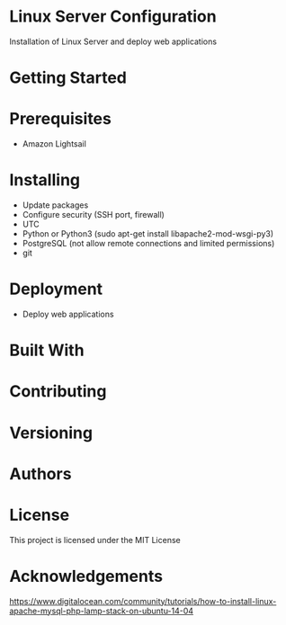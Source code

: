 # Linux Server Configuration
Installation of Linux Server and deploy web applications

# Getting Started

# Prerequisites
- Amazon Lightsail

# Installing
- Update packages
- Configure security (SSH port, firewall)
- UTC
- Python or Python3 (sudo apt-get install libapache2-mod-wsgi-py3)
- PostgreSQL (not allow remote connections and limited permissions)
- git

# Deployment
- Deploy web applications

# Built With

# Contributing

# Versioning

# Authors

# License
This project is licensed under the MIT License

# Acknowledgements
https://www.digitalocean.com/community/tutorials/how-to-install-linux-apache-mysql-php-lamp-stack-on-ubuntu-14-04
